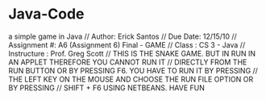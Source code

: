 # Java-Code
a simple game in Java
//  Author: Erick Santos
//  Due Date: 12/15/10
//  Assignment #: A6 (Assignment 6) Final - GAME
//  Class : CS 3 - Java
//  Instructure : Prof. Greg Scott
//  THIS IS THE SNAKE GAME. BUT IN RUN IN AN APPLET THEREFORE YOU CANNOT RUN IT
//  DIRECTLY FROM THE RUN BUTTON OR BY PRESSING F6. YOU HAVE TO RUN IT BY PRESSING
//  THE LEFT KEY ON THE MOUSE AND CHOOSE THE RUN FILE OPTION OR BY PRESSING
//  SHIFT + F6 USING NETBEANS. HAVE FUN
